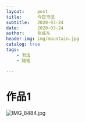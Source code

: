 ```yaml
---
layout:     post
title:      今日书法
subtitle:   2020-03-24
date:       2020-03-24
author:     张成东
header-img: img/mountain.jpg
catalog: true
tags:
    - 书法
    - 随笔

---
```

# 作品1

![IMG_8484.jpg](https://i.loli.net/2020/03/24/gdBjafteDy2JOIh.jpg)
